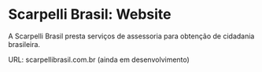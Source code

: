 # Scarpelli Brasil: Website

A Scarpelli Brasil presta serviços de assessoria para obtenção de cidadania brasileira.

URL: scarpellibrasil.com.br (ainda em desenvolvimento)